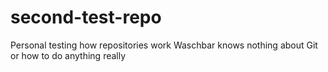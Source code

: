 # second-test-repo
Personal testing how repositories work
Waschbar knows nothing about Git or how to do anything really
